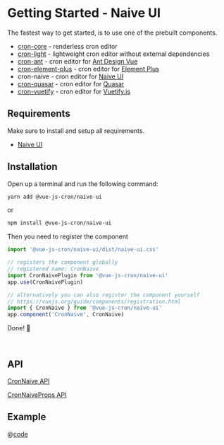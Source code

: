 <!-- Generated file -->
# Getting Started - Naive UI

The fastest way to get started, is to use one of the prebuilt components.
- [cron-core](./getting-started-core) - renderless cron editor
- [cron-light](./getting-started-light) - lightweight cron editor without external dependencies
- [cron-ant](./getting-started-ant) - cron editor for [Ant Design Vue](https://antdv.com/)
- [cron-element-plus](./getting-started-element-plus) - cron editor for [Element Plus](https://element-plus.org/en-US/)
- cron-naive - cron editor for [Naive UI](https://www.naiveui.com)
- [cron-quasar](./getting-started-quasar) - cron editor for [Quasar](https://quasar.dev/)
- [cron-vuetify](./getting-started-vuetify) - cron editor for [Vuetify.js](https://next.vuetifyjs.com/en/)
## Requirements

Make sure to install and setup all requirements.
- [Naive UI](https://www.naiveui.com/en-US/os-theme/docs/installation)

## Installation

Open up a terminal and run the following command:

```bash 
yarn add @vue-js-cron/naive-ui
```
or

```bash 
npm install @vue-js-cron/naive-ui
```

Then you need to register the component

```js
import '@vue-js-cron/naive-ui/dist/naive-ui.css'

// registers the component globally
// registered name: CronNaive
import CronNaivePlugin from '@vue-js-cron/naive-ui'
app.use(CronNaivePlugin)

// alternatively you can also register the component yourself
// https://vuejs.org/guide/components/registration.html
import { CronNaive } from '@vue-js-cron/naive-ui'
app.component('CronNaive', CronNaive)
```

Done! 🚀

<br />

## API


[CronNaive API](https://abichinger.github.io/vue-js-cron/typedoc/classes/_vue_js_cron_naive_ui.CronNaive)

[CronNaiveProps API](https://abichinger.github.io/vue-js-cron/typedoc/interfaces/_vue_js_cron_naive_ui.CronNaiveProps)




## Example

@[code](../.vuepress/components/get-started-naive-ui.vue)